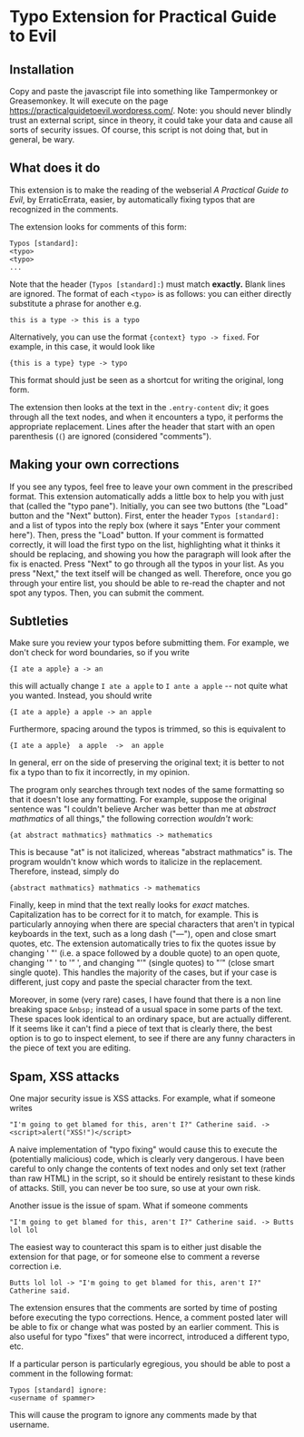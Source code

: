 # Typo Extension for Practical Guide to Evil

## Installation
Copy and paste the javascript file into something like Tampermonkey or Greasemonkey. It will execute on the page https://practicalguidetoevil.wordpress.com/. Note: you should never blindly trust an external script, since in theory, it could take your data and cause all sorts of security issues. Of course, this script is not doing that, but in general, be wary. 

## What does it do

This extension is to make the reading of the webserial *A Practical Guide to Evil*, by ErraticErrata, easier, by automatically fixing typos that are recognized in the comments.

The extension looks for comments of this form:

    Typos [standard]:
    <typo>
    <typo>
    ...
    
Note that the header (`Typos [standard]:`) must match **exactly.** Blank lines are ignored.
The format of each `<typo>` is as follows: you can either directly substitute a phrase for another e.g.

    this is a type -> this is a typo
    
Alternatively, you can use the format `{context} typo -> fixed`. For example, in this case, it would look like

    {this is a type} type -> typo
    
This format should just be seen as a shortcut for writing the original, long form.

The extension then looks at the text in the `.entry-content` div; it goes through all the text nodes, and when it encounters a typo, it performs the appropriate replacement. Lines after the header that start with an open parenthesis (`(`) are ignored (considered "comments").

## Making your own corrections
If you see any typos, feel free to leave your own comment in the prescribed format. This extension automatically adds a little box to help you with just that (called the "typo pane"). Initially, you can see two buttons (the "Load" button and the "Next" button). First, enter the header `Typos [standard]:` and a list of typos into the reply box (where it says "Enter your comment here"). Then, press the "Load" button. If your comment is formatted correctly, it will load the first typo on the list, highlighting what it thinks it should be replacing, and showing you how the paragraph will look after the fix is enacted. Press "Next" to go through all the typos in your list. As you press "Next," the text itself will be changed as well. Therefore, once you go through your entire list, you should be able to re-read the chapter and not spot any typos. Then, you can submit the comment.

## Subtleties
Make sure you review your typos before submitting them. For example, we don't check for word boundaries, so if you write
    
    {I ate a apple} a -> an
    
this will actually change `I ate a apple` to `I ante a apple` -- not quite what you wanted. Instead, you should write

    {I ate a apple} a apple -> an apple
    
Furthermore, spacing around the typos is trimmed, so this is equivalent to

    {I ate a apple}  a apple  ->  an apple   

In general, err on the side of preserving the original text; it is better to not fix a typo than to fix it incorrectly, in my opinion.

The program only searches through text nodes of the same formatting so that it doesn't lose any formatting. For example, suppose the original sentence was "I couldn't believe Archer was better than me at *abstract mathmatics* of all things," the following correction *wouldn't* work:

    {at abstract mathmatics} mathmatics -> mathematics
    
This is because "at" is not italicized, whereas "abstract mathmatics" is. The program wouldn't know which words to italicize in the replacement. Therefore, instead, simply do

    {abstract mathmatics} mathmatics -> mathematics
    
Finally, keep in mind that the text really looks for *exact* matches. Capitalization has to be correct for it to match, for example. This is particularly annoying when there are special characters that aren't in typical keyboards in the text, such as a long dash ("—"), open and close smart quotes, etc. The extension automatically tries to fix the quotes issue by changing ' "' (i.e. a space followed by a double quote) to an open quote, changing '" ' to '” ', and changing "'" (single quotes) to "’" (close smart single quote). This handles the majority of the cases, but if your case is different, just copy and paste the special character from the text.

Moreover, in some (very rare) cases, I have found that there is a non line breaking space `&nbsp;` instead of a usual space in some parts of the text. These spaces look identical to an ordinary space, but are actually different. If it seems like it can't find a piece of text that is clearly there, the best option is to go to inspect element, to see if there are any funny characters in the piece of text you are editing.


## Spam, XSS attacks

One major security issue is XSS attacks. For example, what if someone writes

    "I'm going to get blamed for this, aren't I?" Catherine said. -> <script>alert("XSS!")</script>
    
A naive implementation of "typo fixing" would cause this to execute the (potentially malicious) code, which is clearly very dangerous. I have been careful to only change the contents of text nodes and only set text (rather than raw HTML) in the script, so it should be entirely resistant to these kinds of attacks. Still, you can never be too sure, so use at your own risk.

Another issue is the issue of spam. What if someone comments

    "I'm going to get blamed for this, aren't I?" Catherine said. -> Butts lol lol
    
The easiest way to counteract this spam is to either just disable the extension for that page, or for someone else to comment a reverse correction i.e.

    Butts lol lol -> "I'm going to get blamed for this, aren't I?" Catherine said.

The extension ensures that the comments are sorted by time of posting before executing the typo corrections. Hence, a comment posted later will be able to fix or change what was posted by an earlier comment. This is also useful for typo "fixes" that were incorrect, introduced a different typo, etc.

If a particular person is particularly egregious, you should be able to post a comment in the following format:

    Typos [standard] ignore:
    <username of spammer>
    
This will cause the program to ignore any comments made by that username.

